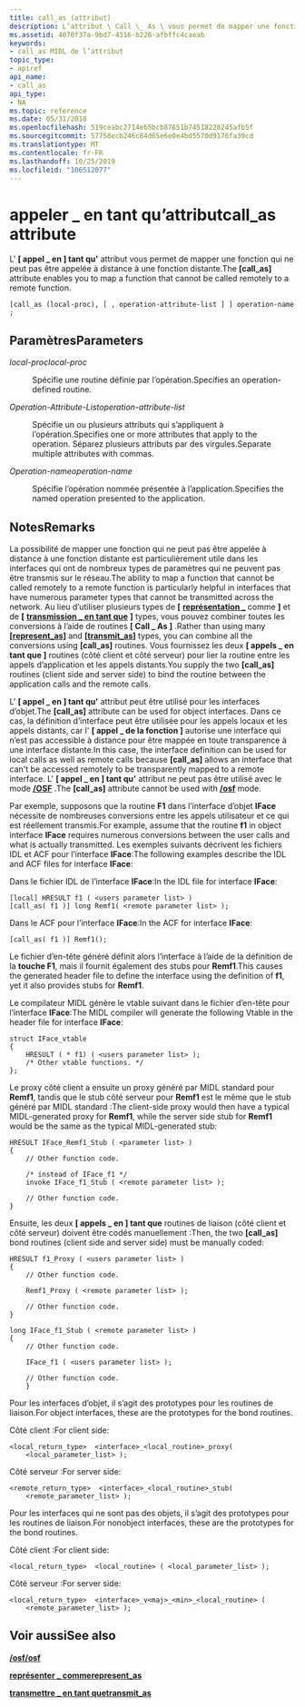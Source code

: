 ```yaml
---
title: call_as (attribut)
description: L’attribut \ Call \_ As \ vous permet de mapper une fonction qui ne peut pas être appelée à distance à une fonction distante.
ms.assetid: 4078f37a-9bd7-4316-b228-afbffc4caeab
keywords:
- call_as MIDL de l’attribut
topic_type:
- apiref
api_name:
- call_as
api_type:
- NA
ms.topic: reference
ms.date: 05/31/2018
ms.openlocfilehash: 519ceabc2714e65bcb87651b74518228245afb5f
ms.sourcegitcommit: 57758ecb246c84d65e6e0e4bd5570d9176fa39cd
ms.translationtype: MT
ms.contentlocale: fr-FR
ms.lasthandoff: 10/25/2019
ms.locfileid: "106512077"
---
```

# <a name="call_as-attribute"></a><span data-ttu-id="e92bd-104">appeler \_ en tant qu’attribut</span><span class="sxs-lookup"><span data-stu-id="e92bd-104">call\_as attribute</span></span>

<span data-ttu-id="e92bd-105">L' **\[ appel \_ en \] tant qu'** attribut vous permet de mapper une fonction qui ne peut pas être appelée à distance à une fonction distante.</span><span class="sxs-lookup"><span data-stu-id="e92bd-105">The **\[call\_as\]** attribute enables you to map a function that cannot be called remotely to a remote function.</span></span>

``` syntax
[call_as (local-proc), [ , operation-attribute-list ] ] operation-name ;
```

## <a name="parameters"></a><span data-ttu-id="e92bd-106">Paramètres</span><span class="sxs-lookup"><span data-stu-id="e92bd-106">Parameters</span></span>

<dl> <dt>

<span data-ttu-id="e92bd-107">*local-proc*</span><span class="sxs-lookup"><span data-stu-id="e92bd-107">*local-proc*</span></span> 
</dt> <dd>

<span data-ttu-id="e92bd-108">Spécifie une routine définie par l’opération.</span><span class="sxs-lookup"><span data-stu-id="e92bd-108">Specifies an operation-defined routine.</span></span>

</dd> <dt>

<span data-ttu-id="e92bd-109">*Operation-Attribute-List*</span><span class="sxs-lookup"><span data-stu-id="e92bd-109">*operation-attribute-list*</span></span> 
</dt> <dd>

<span data-ttu-id="e92bd-110">Spécifie un ou plusieurs attributs qui s’appliquent à l’opération.</span><span class="sxs-lookup"><span data-stu-id="e92bd-110">Specifies one or more attributes that apply to the operation.</span></span> <span data-ttu-id="e92bd-111">Séparez plusieurs attributs par des virgules.</span><span class="sxs-lookup"><span data-stu-id="e92bd-111">Separate multiple attributes with commas.</span></span>

</dd> <dt>

<span data-ttu-id="e92bd-112">*Operation-name*</span><span class="sxs-lookup"><span data-stu-id="e92bd-112">*operation-name*</span></span> 
</dt> <dd>

<span data-ttu-id="e92bd-113">Spécifie l’opération nommée présentée à l’application.</span><span class="sxs-lookup"><span data-stu-id="e92bd-113">Specifies the named operation presented to the application.</span></span>

</dd> </dl>

## <a name="remarks"></a><span data-ttu-id="e92bd-114">Notes</span><span class="sxs-lookup"><span data-stu-id="e92bd-114">Remarks</span></span>

<span data-ttu-id="e92bd-115">La possibilité de mapper une fonction qui ne peut pas être appelée à distance à une fonction distante est particulièrement utile dans les interfaces qui ont de nombreux types de paramètres qui ne peuvent pas être transmis sur le réseau.</span><span class="sxs-lookup"><span data-stu-id="e92bd-115">The ability to map a function that cannot be called remotely to a remote function is particularly helpful in interfaces that have numerous parameter types that cannot be transmitted across the network.</span></span> <span data-ttu-id="e92bd-116">Au lieu d’utiliser plusieurs types de **\[** [**représentation \_**](represent-as.md) comme **\]** et de **\[** [**transmission \_ en tant que**](transmit-as.md) **\]** types, vous pouvez combiner toutes les conversions à l’aide de routines **\[ Call \_ As \]** .</span><span class="sxs-lookup"><span data-stu-id="e92bd-116">Rather than using many **\[**[**represent\_as**](represent-as.md)**\]** and **\[**[**transmit\_as**](transmit-as.md)**\]** types, you can combine all the conversions using **\[call\_as\]** routines.</span></span> <span data-ttu-id="e92bd-117">Vous fournissez les deux **\[ appels \_ en tant que \]** routines (côté client et côté serveur) pour lier la routine entre les appels d’application et les appels distants.</span><span class="sxs-lookup"><span data-stu-id="e92bd-117">You supply the two **\[call\_as\]** routines (client side and server side) to bind the routine between the application calls and the remote calls.</span></span>

<span data-ttu-id="e92bd-118">L' **\[ appel \_ en \] tant qu'** attribut peut être utilisé pour les interfaces d’objet.</span><span class="sxs-lookup"><span data-stu-id="e92bd-118">The **\[call\_as\]** attribute can be used for object interfaces.</span></span> <span data-ttu-id="e92bd-119">Dans ce cas, la définition d’interface peut être utilisée pour les appels locaux et les appels distants, car l' **\[ appel \_ de la fonction \]** autorise une interface qui n’est pas accessible à distance pour être mappée en toute transparence à une interface distante.</span><span class="sxs-lookup"><span data-stu-id="e92bd-119">In this case, the interface definition can be used for local calls as well as remote calls because **\[call\_as\]** allows an interface that can't be accessed remotely to be transparently mapped to a remote interface.</span></span> <span data-ttu-id="e92bd-120">L' **\[ appel \_ en \] tant qu'** attribut ne peut pas être utilisé avec le mode [**/OSF**](-osf.md) .</span><span class="sxs-lookup"><span data-stu-id="e92bd-120">The **\[call\_as\]** attribute cannot be used with [**/osf**](-osf.md) mode.</span></span>

<span data-ttu-id="e92bd-121">Par exemple, supposons que la routine **F1** dans l’interface d’objet **IFace** nécessite de nombreuses conversions entre les appels utilisateur et ce qui est réellement transmis.</span><span class="sxs-lookup"><span data-stu-id="e92bd-121">For example, assume that the routine **f1** in object interface **IFace** requires numerous conversions between the user calls and what is actually transmitted.</span></span> <span data-ttu-id="e92bd-122">Les exemples suivants décrivent les fichiers IDL et ACF pour l’interface **IFace**:</span><span class="sxs-lookup"><span data-stu-id="e92bd-122">The following examples describe the IDL and ACF files for interface **IFace**:</span></span>

<span data-ttu-id="e92bd-123">Dans le fichier IDL de l’interface **IFace**:</span><span class="sxs-lookup"><span data-stu-id="e92bd-123">In the IDL file for interface **IFace**:</span></span>

``` syntax
[local] HRESULT f1 ( <users parameter list> ) 
[call_as( f1 )] long Remf1( <remote parameter list> );
```

<span data-ttu-id="e92bd-124">Dans le ACF pour l’interface **IFace**:</span><span class="sxs-lookup"><span data-stu-id="e92bd-124">In the ACF for interface **IFace**:</span></span>

``` syntax
[call_as( f1 )] Remf1();
```

<span data-ttu-id="e92bd-125">Le fichier d’en-tête généré définit alors l’interface à l’aide de la définition de la **touche F1**, mais il fournit également des stubs pour **Remf1**.</span><span class="sxs-lookup"><span data-stu-id="e92bd-125">This causes the generated header file to define the interface using the definition of **f1**, yet it also provides stubs for **Remf1**.</span></span>

<span data-ttu-id="e92bd-126">Le compilateur MIDL génère le vtable suivant dans le fichier d’en-tête pour l’interface **IFace**:</span><span class="sxs-lookup"><span data-stu-id="e92bd-126">The MIDL compiler will generate the following Vtable in the header file for interface **IFace**:</span></span>

``` syntax
struct IFace_vtable
{ 
    HRESULT ( * f1) ( <users parameter list> ); 
    /* Other vtable functions. */
};
```

<span data-ttu-id="e92bd-127">Le proxy côté client a ensuite un proxy généré par MIDL standard pour **Remf1**, tandis que le stub côté serveur pour **Remf1** est le même que le stub généré par MIDL standard :</span><span class="sxs-lookup"><span data-stu-id="e92bd-127">The client-side proxy would then have a typical MIDL-generated proxy for **Remf1**, while the server side stub for **Remf1** would be the same as the typical MIDL-generated stub:</span></span>

``` syntax
HRESULT IFace_Remf1_Stub ( <parameter list> ) 
{ 
    // Other function code.

    /* instead of IFace_f1 */
    invoke IFace_f1_Stub ( <remote parameter list> ); 

    // Other function code.
}
```

<span data-ttu-id="e92bd-128">Ensuite, les deux **\[ appels \_ en \] tant que** routines de liaison (côté client et côté serveur) doivent être codés manuellement :</span><span class="sxs-lookup"><span data-stu-id="e92bd-128">Then, the two **\[call\_as\]** bond routines (client side and server side) must be manually coded:</span></span>

``` syntax
HRESULT f1_Proxy ( <users parameter list> ) 
{ 
    // Other function code.

    Remf1_Proxy ( <remote parameter list> ); 

    // Other function code.
} 
 
long IFace_f1_Stub ( <remote parameter list> ) 
{ 
    // Other function code.

    IFace_f1 ( <users parameter list> ); 

    // Other function code.
    }
```

<span data-ttu-id="e92bd-129">Pour les interfaces d’objet, il s’agit des prototypes pour les routines de liaison.</span><span class="sxs-lookup"><span data-stu-id="e92bd-129">For object interfaces, these are the prototypes for the bond routines.</span></span>

<span data-ttu-id="e92bd-130">Côté client :</span><span class="sxs-lookup"><span data-stu-id="e92bd-130">For client side:</span></span>

``` syntax
<local_return_type>  <interface>_<local_routine>_proxy( 
    <local_parameter_list> );
```

<span data-ttu-id="e92bd-131">Côté serveur :</span><span class="sxs-lookup"><span data-stu-id="e92bd-131">For server side:</span></span>

``` syntax
<remote_return_type>  <interface>_<local_routine>_stub(
    <remote_parameter_list> );
```

<span data-ttu-id="e92bd-132">Pour les interfaces qui ne sont pas des objets, il s’agit des prototypes pour les routines de liaison.</span><span class="sxs-lookup"><span data-stu-id="e92bd-132">For nonobject interfaces, these are the prototypes for the bond routines.</span></span>

<span data-ttu-id="e92bd-133">Côté client :</span><span class="sxs-lookup"><span data-stu-id="e92bd-133">For client side:</span></span>

``` syntax
<local_return_type>  <local_routine> ( <local_parameter_list> );
```

<span data-ttu-id="e92bd-134">Côté serveur :</span><span class="sxs-lookup"><span data-stu-id="e92bd-134">For server side:</span></span>

``` syntax
<local_return_type>  <interface>_v<maj>_<min>_<local_routine> ( 
    <remote_parameter_list> );
```

## <a name="see-also"></a><span data-ttu-id="e92bd-135">Voir aussi</span><span class="sxs-lookup"><span data-stu-id="e92bd-135">See also</span></span>

<dl> <dt>

[<span data-ttu-id="e92bd-136">**/osf**</span><span class="sxs-lookup"><span data-stu-id="e92bd-136">**/osf**</span></span>](-osf.md)
</dt> <dt>

[<span data-ttu-id="e92bd-137">**représenter \_ comme**</span><span class="sxs-lookup"><span data-stu-id="e92bd-137">**represent\_as**</span></span>](represent-as.md)
</dt> <dt>

[<span data-ttu-id="e92bd-138">**transmettre \_ en tant que**</span><span class="sxs-lookup"><span data-stu-id="e92bd-138">**transmit\_as**</span></span>](transmit-as.md)
</dt> </dl>

 

 




